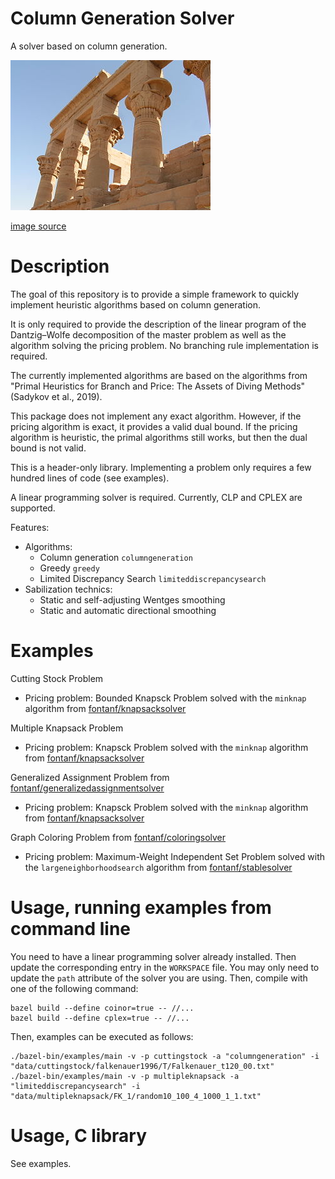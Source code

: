 Column Generation Solver
===

A solver based on column generation.

![columngeneration](img/columngeneration.jpg?raw=true "columngeneration")

[image source](https://commons.wikimedia.org/wiki/File:ColonnesPavillonTrajan.jpg)

# Description

The goal of this repository is to provide a simple framework to quickly implement heuristic algorithms based on column generation.

It is only required to provide the description of the linear program of the Dantzig–Wolfe decomposition of the master problem as well as the algorithm solving the pricing problem.
No branching rule implementation is required.

The currently implemented algorithms are based on the algorithms from "Primal Heuristics for Branch and Price: The Assets of Diving Methods" (Sadykov et al., 2019).

This package does not implement any exact algorithm. However, if the pricing algorithm is exact, it provides a valid dual bound.
If the pricing algorithm is heuristic, the primal algorithms still works, but then the dual bound is not valid.

This is a header-only library. Implementing a problem only requires a few hundred lines of code (see examples).

A linear programming solver is required. Currently, CLP and CPLEX are supported.

Features:
* Algorithms:
  * Column generation `columngeneration`
  * Greedy `greedy`
  * Limited Discrepancy Search `limiteddiscrepancysearch`
* Sabilization technics:
  * Static and self-adjusting Wentges smoothing
  * Static and automatic directional smoothing

# Examples

Cutting Stock Problem
* Pricing problem: Bounded Knapsck Problem solved with the `minknap` algorithm from [fontanf/knapsacksolver](https://github.com/fontanf/knapsacksolver)

Multiple Knapsack Problem
* Pricing problem: Knapsck Problem solved with the `minknap` algorithm from [fontanf/knapsacksolver](https://github.com/fontanf/knapsacksolver)

Generalized Assignment Problem from [fontanf/generalizedassignmentsolver](https://github.com/fontanf/generalizedassignmentsolver/blob/master/generalizedassignmentsolver/algorithms/columngeneration.cpp)
* Pricing problem: Knapsck Problem solved with the `minknap` algorithm from [fontanf/knapsacksolver](https://github.com/fontanf/knapsacksolver)

<!--Geometrical Cutting Stock and Variable-sized Bin Packing Problems from [fontanf/packingsolver](https://github.com/fontanf/packingsolver)-->
<!--* Pricing problem: Geometrical Knapsack Problems solved with the algorithms from the same repository-->

Graph Coloring Problem from [fontanf/coloringsolver](https://github.com/fontanf/coloringsolver/blob/master/coloringsolver/algorithms/columngeneration.cpp)
* Pricing problem: Maximum-Weight Independent Set Problem solved with the `largeneighborhoodsearch` algorithm from [fontanf/stablesolver](https://github.com/fontanf/stablesolver)

# Usage, running examples from command line

You need to have a linear programming solver already installed. Then update the corresponding entry in the `WORKSPACE` file. You may only need to update the `path` attribute of the solver you are using. Then, compile with one of the following command:
```shell
bazel build --define coinor=true -- //...
bazel build --define cplex=true -- //...
```

Then, examples can be executed as follows:
```shell
./bazel-bin/examples/main -v -p cuttingstock -a "columngeneration" -i "data/cuttingstock/falkenauer1996/T/Falkenauer_t120_00.txt"
./bazel-bin/examples/main -v -p multipleknapsack -a "limiteddiscrepancysearch" -i "data/multipleknapsack/FK_1/random10_100_4_1000_1_1.txt"
```

# Usage, C library

See examples.

